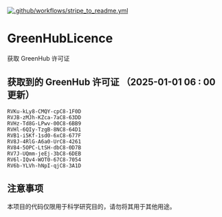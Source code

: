 [![.github/workflows/stripe_to_readme.yml](https://github.com/zjx-kimi/GreenHubLicence/actions/workflows/stripe_to_readme.yml/badge.svg)](https://github.com/zjx-kimi/GreenHubLicence/actions/workflows/stripe_to_readme.yml)
# GreenHubLicence
获取 GreenHub 许可证
## 获取到的 GreenHub 许可证 （2025-01-01 06 : 00 更新）
```
RVKu-kLy8-CMQY-cpC8-1F0D
RVJB-zMJh-KZca-7aC8-63DD
RVHz-Td8G-LPwv-00C8-6BB9
RVHl-6QIy-TzgB-8NC8-64D1
RVB1-i5Kf-1sd0-6xC8-677F
RV8J-4RlG-A6a0-UrC8-4261
RV84-5OPC-LtSH-dbC8-0D7B
RV7J-UQmm-jeEj-3bC8-6DEB
RV6l-IQv4-WOT0-67C8-7054
RV6b-YLVh-hNpI-qjC8-3A1D
```

## 注意事项

本项目的代码仅限用于科学研究目的，请勿将其用于其他用途。

